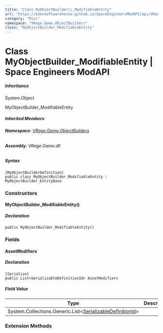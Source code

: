 ```yaml
---
title: "Class MyObjectBuilder\\_ModifiableEntity"
url: "https://keensoftwarehouse.github.io/SpaceEngineersModAPI/api/VRage.Game.ObjectBuilders.MyObjectBuilder_ModifiableEntity.html"
category: "Misc"
namespace: "VRage.Game.ObjectBuilders"
class: "MyObjectBuilder_ModifiableEntity"
---
```


# Class MyObjectBuilder\_ModifiableEntity | Space Engineers ModAPI

##### Inheritance

System.Object

MyObjectBuilder\_ModifiableEntity

##### Inherited Members

###### **Namespace**: [VRage.Game.ObjectBuilders](https://keensoftwarehouse.github.io/SpaceEngineersModAPI/api/VRage.Game.ObjectBuilders.html)

###### **Assembly**: VRage.Game.dll

##### Syntax

```
[MyObjectBuilderDefinition]
public class MyObjectBuilder_ModifiableEntity : MyObjectBuilder_EntityBase
```

### Constructors

#### MyObjectBuilder\_ModifiableEntity()

##### Declaration

```
public MyObjectBuilder_ModifiableEntity()
```

### Fields

#### AssetModifiers

##### Declaration

```
[Serialize]
public List<SerializableDefinitionId> AssetModifiers
```

##### Field Value

| Type | Description |
| --- | --- |
| System.Collections.Generic.List<[SerializableDefinitionId](https://keensoftwarehouse.github.io/SpaceEngineersModAPI/api/VRage.ObjectBuilders.SerializableDefinitionId.html)\> |     |

### Extension Methods